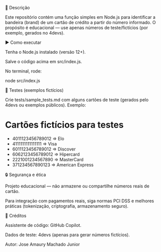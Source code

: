 📌 Descrição

Este repositório contém uma função simples em Node.js para identificar a bandeira (brand) de um cartão de crédito a partir do número informado. O propósito é educacional — use apenas números de teste/fictícios (por exemplo, gerados no 4devs).

▶️ Como executar

Tenha o Node.js instalado (versão 12+).

Salve o código acima em src/index.js.

No terminal, rode:

node src/index.js

🧪 Testes (exemplos fictícios)

Crie tests/sample_tests.md com alguns cartões de teste (gerados pelo 4devs ou exemplos públicos). Exemplo:

# Cartões fictícios para testes
- 4011123456789012  => Elo
- 4111111111111111  => Visa
- 6011123456789012  => Discover
- 6062123456789012  => Hipercard
- 2221001234567890  => MasterCard
- 371234567890123   => American Express

🔒 Segurança e ética

Projeto educacional — não armazene ou compartilhe números reais de cartão.

Para integração com pagamentos reais, siga normas PCI DSS e melhores práticas (tokenização, criptografia, armazenamento seguro).

📝 Créditos

Assistente de código: GitHub Copilot.

Dados de teste: 4devs (apenas para gerar números fictícios).

Autor: Jose Amaury Machado Junior

